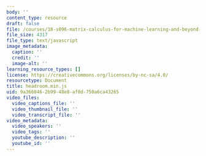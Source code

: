 ```yaml
---
body: ''
content_type: resource
draft: false
file: /courses/18-s096-matrix-calculus-for-machine-learning-and-beyond-january-iap-2022/headroommin.js
file_size: 4317
file_type: text/javascript
image_metadata:
  caption: ''
  credit: ''
  image-alt: ''
learning_resource_types: []
license: https://creativecommons.org/licenses/by-nc-sa/4.0/
resourcetype: Document
title: headroom.min.js
uid: 9a366046-2b99-48e8-af0d-750a6ca43265
video_files:
  video_captions_file: ''
  video_thumbnail_file: ''
  video_transcript_file: ''
video_metadata:
  video_speakers: ''
  video_tags: ''
  youtube_description: ''
  youtube_id: ''
---
```

